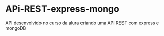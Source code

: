 # APi-REST-express-mongo
API desenvolvido no curso da alura criando uma API REST com express e mongoDB
